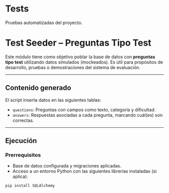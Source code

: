
# Tests

Pruebas automatizadas del proyecto.

# Test Seeder – Preguntas Tipo Test

Este módulo tiene como objetivo poblar la base de datos con **preguntas tipo test** utilizando datos simulados (mockeados). Es útil para propósitos de desarrollo, pruebas o demostraciones del sistema de evaluación.

---

## Contenido generado

El script inserta datos en las siguientes tablas:

- `questions`: Preguntas con campos como texto, categoría y dificultad.
- `answers`: Respuestas asociadas a cada pregunta, marcando cuál(es) son correctas.

---

## Ejecución

### Prerrequisitos

- Base de datos configurada y migraciones aplicadas.
- Acceso a un entorno Python con las siguientes librerías instaladas (si aplica):

```bash
pip install SQLAlchemy
